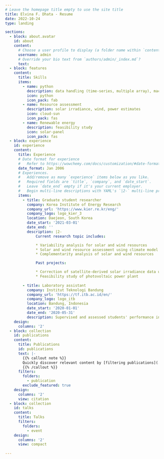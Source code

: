 ```yaml
---
# Leave the homepage title empty to use the site title
title: Elvina F. Dhata - Resume
date: 2022-10-24
type: landing

sections:
  - block: about.avatar
    id: about
    content:
      # Choose a user profile to display (a folder name within `content/authors/`)
      username: admin
      # Override your bio text from `authors/admin/_index.md`?
      text:
  - block: features
    content:
      title: Skills
      items:
        - name: python
          description: data handling (time-series, multiple array), machine learning, visualization
          icon: python
          icon_pack: fab
        - name: Resource assessment
          description: solar irradiance, wind, power estimates
          icon: cloud-sun
          icon_pack: fas
        - name: Renewable energy
          description: feasibility study
          icon: solar-panel
          icon_pack: fas
  - block: experience
    id: experience
    content:
      title: Experience
      # Date format for experience
      #   Refer to https://wowchemy.com/docs/customization/#date-format
      date_format: Jan 2006
      # Experiences.
      #   Add/remove as many `experience` items below as you like.
      #   Required fields are `title`, `company`, and `date_start`.
      #   Leave `date_end` empty if it's your current employer.
      #   Begin multi-line descriptions with YAML's `|2-` multi-line prefix.
      items:
        - title: Graduate student researcher
          company: Korea Institute of Energy Research
          company_url: 'https://www.kier.re.kr/eng/'
          company_logo: logo_kier_3
          location: Daejeon, South Korea
          date_start: '2021-03-01'
          date_end: ''
          description: |2-
              Current research topic includes:

              * Variability analysis for solar and wind resources
              * Solar and wind resource assessment using climate model output (SSP Scenarios)
              * Complementarity analysis of solar and wind resources

              Past projects:

              * Correction of satellite-derived solar irradiance data using statistical methods
              * Feasibility study of photovoltaic power plant
    
        - title: Laboratory assistant
          company: Institut Teknologi Bandung
          company_url: 'https://tf.itb.ac.id/en/'
          company_logo: logo_itb
          location: Bandung, Indonesia
          date_start: '2020-01-01'
          date_end: '2020-05-31'
          description: Supervised and assessed students' performance in carrying out room acoustic measurements.
    design:
      columns: '2'
  - block: collection
    id: publications
    content:
      title: Publications
      id: publications
      text: |-
        {{% callout note %}}
        Quickly discover relevant content by [filtering publications](./publication/).
        {{% /callout %}}
      filters:
        folders:
          - publication
        exclude_featured: true
    design:
      columns: '2'
      view: citation
  - block: collection
    id: talks
    content:
      title: Talks
      filters:
        folders:
          - event
    design:
      columns: '2'
      view: compact 
  
---
```

